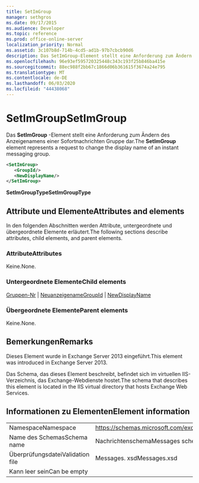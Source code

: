 ```yaml
---
title: SetImGroup
manager: sethgros
ms.date: 09/17/2015
ms.audience: Developer
ms.topic: reference
ms.prod: office-online-server
localization_priority: Normal
ms.assetid: 3c107b8d-714b-4cd5-ad1b-97b7cbcb90d6
description: Das SetImGroup-Element stellt eine Anforderung zum Ändern des Anzeigenamens einer Sofortnachrichten Gruppe dar.
ms.openlocfilehash: 96e93ef595720325448c343c193f25b846ba415e
ms.sourcegitcommit: 88ec988f2bb67c1866d06b361615f3674a24e795
ms.translationtype: MT
ms.contentlocale: de-DE
ms.lasthandoff: 06/03/2020
ms.locfileid: "44438068"
---
```

# <a name="setimgroup"></a><span data-ttu-id="2c22b-103">SetImGroup</span><span class="sxs-lookup"><span data-stu-id="2c22b-103">SetImGroup</span></span>

<span data-ttu-id="2c22b-104">Das **SetImGroup** -Element stellt eine Anforderung zum Ändern des Anzeigenamens einer Sofortnachrichten Gruppe dar.</span><span class="sxs-lookup"><span data-stu-id="2c22b-104">The **SetImGroup** element represents a request to change the display name of an instant messaging group.</span></span> 
  
```XML
<SetImGroup>
   <GroupId/>
   <NewDisplayName/>
</SetImGroup>
```

 <span data-ttu-id="2c22b-105">**SetImGroupType**</span><span class="sxs-lookup"><span data-stu-id="2c22b-105">**SetImGroupType**</span></span>
## <a name="attributes-and-elements"></a><span data-ttu-id="2c22b-106">Attribute und Elemente</span><span class="sxs-lookup"><span data-stu-id="2c22b-106">Attributes and elements</span></span>

<span data-ttu-id="2c22b-107">In den folgenden Abschnitten werden Attribute, untergeordnete und übergeordnete Elemente erläutert.</span><span class="sxs-lookup"><span data-stu-id="2c22b-107">The following sections describe attributes, child elements, and parent elements.</span></span>
  
### <a name="attributes"></a><span data-ttu-id="2c22b-108">Attribute</span><span class="sxs-lookup"><span data-stu-id="2c22b-108">Attributes</span></span>

<span data-ttu-id="2c22b-109">Keine.</span><span class="sxs-lookup"><span data-stu-id="2c22b-109">None.</span></span>
  
### <a name="child-elements"></a><span data-ttu-id="2c22b-110">Untergeordnete Elemente</span><span class="sxs-lookup"><span data-stu-id="2c22b-110">Child elements</span></span>

<span data-ttu-id="2c22b-111">[Gruppen-Nr](groupid.md)  |  [Neuanzeigename](newdisplayname.md)</span><span class="sxs-lookup"><span data-stu-id="2c22b-111">[GroupId](groupid.md) | [NewDisplayName](newdisplayname.md)</span></span>
  
### <a name="parent-elements"></a><span data-ttu-id="2c22b-112">Übergeordnete Elemente</span><span class="sxs-lookup"><span data-stu-id="2c22b-112">Parent elements</span></span>

<span data-ttu-id="2c22b-113">Keine.</span><span class="sxs-lookup"><span data-stu-id="2c22b-113">None.</span></span>
  
## <a name="remarks"></a><span data-ttu-id="2c22b-114">Bemerkungen</span><span class="sxs-lookup"><span data-stu-id="2c22b-114">Remarks</span></span>

<span data-ttu-id="2c22b-115">Dieses Element wurde in Exchange Server 2013 eingeführt.</span><span class="sxs-lookup"><span data-stu-id="2c22b-115">This element was introduced in Exchange Server 2013.</span></span>
  
<span data-ttu-id="2c22b-116">Das Schema, das dieses Element beschreibt, befindet sich im virtuellen IIS-Verzeichnis, das Exchange-Webdienste hostet.</span><span class="sxs-lookup"><span data-stu-id="2c22b-116">The schema that describes this element is located in the IIS virtual directory that hosts Exchange Web Services.</span></span>
  
## <a name="element-information"></a><span data-ttu-id="2c22b-117">Informationen zu Elementen</span><span class="sxs-lookup"><span data-stu-id="2c22b-117">Element information</span></span>

|||
|:-----|:-----|
|<span data-ttu-id="2c22b-118">Namespace</span><span class="sxs-lookup"><span data-stu-id="2c22b-118">Namespace</span></span>  <br/> |https://schemas.microsoft.com/exchange/services/2006/messages  <br/> |
|<span data-ttu-id="2c22b-119">Name des Schemas</span><span class="sxs-lookup"><span data-stu-id="2c22b-119">Schema name</span></span>  <br/> |<span data-ttu-id="2c22b-120">Nachrichtenschema</span><span class="sxs-lookup"><span data-stu-id="2c22b-120">Messages schema</span></span>  <br/> |
|<span data-ttu-id="2c22b-121">Überprüfungsdatei</span><span class="sxs-lookup"><span data-stu-id="2c22b-121">Validation file</span></span>  <br/> |<span data-ttu-id="2c22b-122">Messages. xsd</span><span class="sxs-lookup"><span data-stu-id="2c22b-122">Messages.xsd</span></span>  <br/> |
|<span data-ttu-id="2c22b-123">Kann leer sein</span><span class="sxs-lookup"><span data-stu-id="2c22b-123">Can be empty</span></span>  <br/> ||
   

